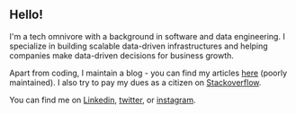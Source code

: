 ## Hello! 

I'm a tech omnivore with a background in software and data engineering. I specialize in building scalable data-driven infrastructures and helping companies make data-driven decisions for business growth.  

Apart from coding, I maintain a blog - you can find my articles [here](https://bit.ly/azariagebremichael) (poorly maintained). I also try to pay my dues as a citizen on [Stackoverflow](https://stackoverflow.com/users/13011799/azaria-gebremichael). 

You can find me on [Linkedin](https://www.linkedin.com/in/azaria-gebremichael/), [twitter](https://twitter.com/azariagmt), or [instagram](https://instagram.com/azariagebremichael). 
